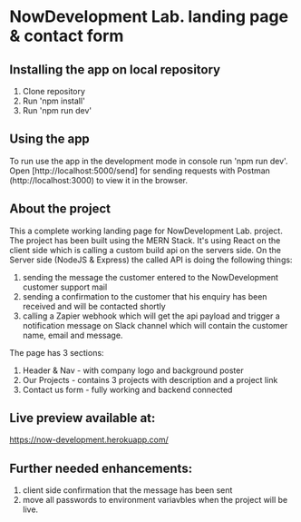 # NowDevelopment Lab. landing page & contact form

## Installing the app on local repository

1. Clone repository
2. Run 'npm install'
3. Run 'npm run dev'

## Using the app

To run use the app in the development mode in console run 'npm run dev'.\
Open [http://localhost:5000/send] for sending requests with Postman (http://localhost:3000) to view it in the browser.

## About the project

This a complete working landing page for NowDevelopment Lab. project. The project has been built using the MERN Stack. It's using React on the client side which is calling a custom build api on the servers side. On the Server side (NodeJS & Express) the called API is doing the following things:
1. sending the message the customer entered to the NowDevelopment customer support mail
2. sending a confirmation to the customer that his enquiry has been received and will be contacted shortly
3. calling a Zapier webhook which will get the api payload and trigger a notification message on Slack channel which will contain the customer name, email and message.

The page has 3 sections: 

1. Header & Nav - with company logo and background poster
2. Our Projects - contains 3 projects with description and a project link
3. Contact us form  - fully working and backend connected

## Live preview available at:

https://now-development.herokuapp.com/


## Further needed enhancements:

1. client side confirmation that the message has been sent
2. move all passwords to environment variavbles when the project will be live.

